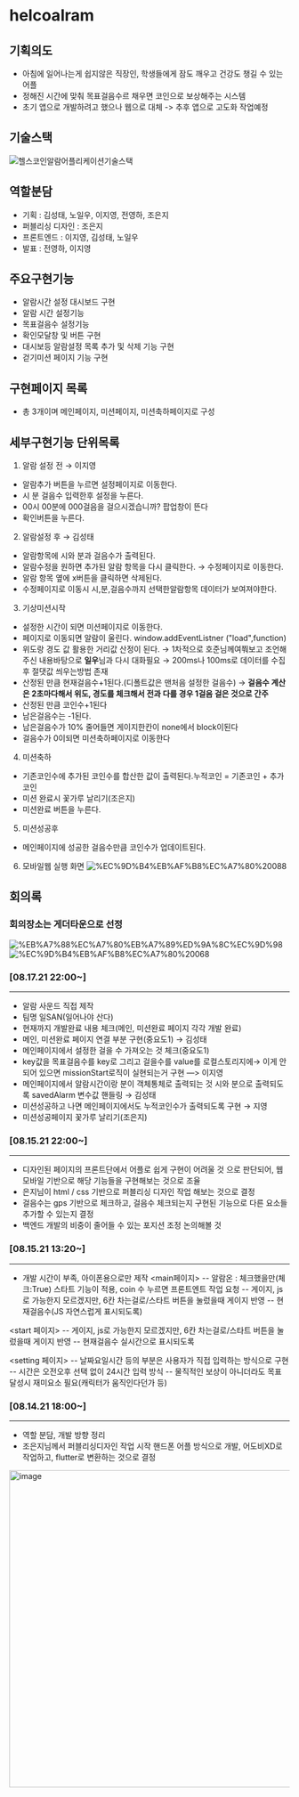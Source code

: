 # helcoalram
## 기획의도
- 아침에 일어나는게 쉽지않은 직장인, 학생들에게 잠도 깨우고 건강도 챙길 수 있는 어플
- 정해진 시간에 맞춰 목표걸음수르 채우면 코인으로 보상해주는 시스템
- 초기 앱으로 개발하려고 했으나 웹으로 대체 -> 추후 앱으로 고도화 작업예정
## 기술스택
![헬스코인알람어플리케이션기술스택](https://user-images.githubusercontent.com/55748886/173538460-e3feb247-4362-4f54-9480-8a7c59fbe9d8.JPG)

## 역할분담
- 기획 : 김성태, 노일우, 이지영, 전영하, 조은지
- 퍼블리싱 디자인 : 조은지
- 프론트엔드 : 이지영, 김성태, 노일우
- 발표 : 전영하, 이지영

## 주요구현기능
- 알람시간 설정 대시보드 구현
- 알람 시간 설정기능
- 목표걸음수 설정기능
- 확인모달창 및 버튼 구현
- 대시보등 알람설정 목록 추가 및 삭제 기능 구현
- 걷기미션 페이지 기능 구현

## 구현페이지 목록
- 총 3개이며 메인페이지, 미션페이지, 미션축하페이지로 구성

## 세부구현기능 단위목록
1) 알람 설정 전 → 이지영

- 알람추가 버튼을 누르면 설정페이지로 이동한다.
- 시 분 걸음수 입력한후 설정을 누른다.
- 00시 00분에 000걸음을 걸으시겠습니까? 팝업창이 뜬다
- 확인버튼을 누른다.

2) 알람설정 후 → 김성태
- 알람항목에 시와 분과 걸음수가 출력된다.
- 알람수정을 원하면 추가된 알람 항목을 다시 클릭한다. → 수정페이지로 이동한다.
- 알람 항목 옆에 x버튼을 클릭하면 삭제된다.
- 수정페이지로 이동시 시,분,걸음수까지 선택한알람항목 데이터가 보여져야한다.

3) 기상미션시작
- 설정한 시간이 되면 미션페이지로 이동한다.
- 페이지로 이동되면 알람이 울린다. window.addEventListner ("load",function)
- 위도랑 경도 값 활용한 거리값 산정이 된다.  → 1차적으로 호준님께여쭤보고 조언해주신 내용바탕으로 **일우**님과 다시 대화필요 → 200ms나 100ms로 데이터를 수집후 절댓값 씌우는방법 존재
- 산정된 만큼 현재걸음수+1된다.(디폴트값은 맨처음 설정한 걸음수) → **걸음수 계산은 2초마다해서 위도, 경도를 체크해서 전과 다를 경우 1걸음 걸은 것으로 간주**
- 산정된 만큼 코인수+1된다
- 남은걸음수는 -1된다.
- 남은걸음수가 10% 줄어들면 게이지한칸이 none에서 block이된다
- 걸음수가 0이되면 미션축하페이지로 이동한다

4) 미션축하
- 기존코인수에 추가된 코인수를 합산한 값이 출력된다.누적코인 = 기존코인 + 추가코인
- 미션 완료시 꽃가루 날리기(조은지)
- 미션완료 버튼을 누른다.

5) 미션성공후
- 메인페이지에 성공한 걸음수만큼 코인수가 업데이트된다.

6) 모바일웹 실행 화면
![%EC%9D%B4%EB%AF%B8%EC%A7%80%20088](https://user-images.githubusercontent.com/55748886/173539339-d7175630-500c-4c6c-9fc7-771b07e4426f.png)

## 회의록
### 회의장소는 게더타운으로 선정
![%EB%A7%88%EC%A7%80%EB%A7%89%ED%9A%8C%EC%9D%98](https://user-images.githubusercontent.com/55748886/173550041-4d9618c5-aae6-4bc9-85a0-3cdf2689f3cc.jpg)
![%EC%9D%B4%EB%AF%B8%EC%A7%80%20068](https://user-images.githubusercontent.com/55748886/173550051-65882913-99bd-4306-9e69-e9f4b5ae5b26.png)

### [08.17.21 22:00~]
---
- 알람 사운드 직접 제작
- 팀명 일SAN(일어나야 산다)
- 현재까지 개발완료 내용 체크(메인, 미션완료 페이지 각각 개발 완료)
- 메인, 미션완료 페이지 연결 부분 구현(중요도1) → 김성태
- 메인페이지에서 설정한 걸을 수 가져오는 것 체크(중요도1)
- key값을 목표걸음수를 key로 그리고 걸을수를 value를 로컬스토리지에→ 이게 안되어 있으면 missionStart로직이 실현되는거 구현 —> 이지영
- 메인페이지에서 알람시간이랑 분이 객체통체로 출력되는 것 시와 분으로 출력되도록 savedAlarm 변수값 핸들링 → 김성태
- 미션성공하고 나면 메인페이지에서도 누적코인수가 출력되도록 구현 → 지영
- 미션성공페이지 꽃가루 날리기(조은지)

### [08.15.21 22:00~]
---
- 디자인된 페이지의 프론트단에서 어플로 쉽게 구현이 어려울 것 으로 판단되어, 웹모바일 기반으로 해당 기능들을 구현해보는 것으로 조율
- 은지님이 html / css 기반으로 퍼블리싱 디자인 작업 해보는 것으로 결정
- 걸음수는 gps 기반으로 체크하고,  걸음수 체크되는지 구현된 기능으로 다른 요소들 추가할 수 있는지 결정
- 백엔드 개발의 비중이 줄어들 수 있는 포지션 조정 논의해볼 것

### [08.15.21 13:20~]
---
- 개발 시간이 부족, 아이폰용으로만 제작
<main페이지>
    -- 알람온 : 체크했을만(체크:True) 스타트 기능이 적용,  coin 수 누르면 프론트엔트 작업 요청
    -- 게이지,  js로 가능한지 모르겠지만, 6칸 차는걸로/스타트 버튼을 눌렀을때 게이지 반영
    -- 현재걸음수(JS 자연스럽게 표시되도록)
    
<start 페이지>
    -- 게이지,  js로 가능한지 모르겠지만, 6칸 차는걸로/스타트 버튼을 눌렀을때 게이지 반영
    -- 현재걸음수 실시간으로 표시되도록
    
<setting 페이지>
    -- 날짜요일시간 등의 부분은 사용자가 직접 입력하는 방식으로 구현
    -- 시간은 오전오후 선택 없이 24시간 입력 방식
    -- 물직적인 보상이 아니더라도 목표 달성시 재미요소 필요(캐릭터가 움직인다던가 등)

### [08.14.21 18:00~]
---
- 역할 분담, 개발 방향 정리
- 조은지님께서 퍼블리싱디자인 작업 시작
핸드폰 어플 방식으로 개발, 어도비XD로 작업하고, flutter로 변환하는 것으로 결정
<img width="570" alt="image" src="https://user-images.githubusercontent.com/55748886/173540056-59611e77-b473-4c96-bfdb-fc185f48bf0b.png">
       


